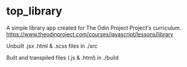 # top_library
A simple library app created for The Odin Project Project's curriculum.
https://www.theodinproject.com/courses/javascript/lessons/library


Unbuilt .jsx .html & .scss files in ./src

Built and transpiled files (.js & .html) in ./build
